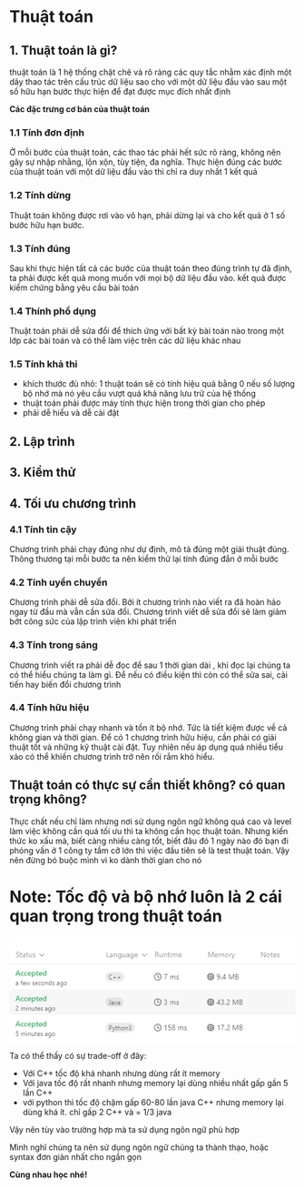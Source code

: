 # Thuật toán

## 1. Thuật toán là gì?

thuật toán là 1 hệ thống chặt chẽ và rõ ràng các quy tắc nhằm xác định một dãy thao tác trên cấu trúc dữ liệu sao cho với một dữ liệu đầu vào sau một số hữu hạn bước thực hiện để đạt được mục đích nhất định

**Các đặc trưng cơ bản của thuật toán**

### 1.1 Tính đơn định

Ở mỗi bước của thuật toán, các thao tác phải hết sức rõ ràng, không nên gây sự nhập nhằng, lộn xộn, tùy tiện, đa nghĩa. Thực hiện đúng các bước của thuật toán với một dữ liệu đầu vào thì chỉ ra duy nhất 1 kết quả

### 1.2 Tính dừng

Thuật toán không được rơi vào vô hạn, phải dừng lại và cho kết quả ở 1 số bước hữu hạn bước.

### 1.3 Tính đúng

Sau khi thực hiện tất cả các bước của thuật toán theo đúng trình tự đã định, ta phải được kết quả mong muốn với mọi bộ dữ liệu đầu vào. kết quả được kiểm chứng bằng yêu cầu bài toán

### 1.4 Thính phổ dụng

Thuật toán phải dễ sửa đổi để thích ứng với bất kỳ bài toán nào trong một lớp các bài toán và có thể làm việc trên các dữ liệu khác nhau

### 1.5 Tính khả thi

- khích thước đủ nhỏ: 1 thuật toán sẽ có tính hiệu quả bằng 0 nếu số lượng bộ nhớ mà nó yêu cầu vượt quá khả năng lưu trữ của hệ thống
- thuật toán phải được máy tính thực hiện trong thời gian cho phép
- phải dễ hiểu và dễ cài đặt

## 2. Lập trình

## 3. Kiểm thử

## 4. Tối ưu chương trình

### 4.1 Tính tin cậy

Chương trình phải chạy đúng như dự định, mô tả đúng một giải thuật đúng. Thông thương tại mỗi bước ta nên kiểm thử lại tính đúng đắn ở mỗi bước

### 4.2 Tính uyển chuyển

Chương trình phải dễ sửa đổi. Bởi ít chương trình nào viết ra đã hoàn hảo ngay từ đầu mà vẫn cần sửa đổi. Chương trình viết dễ sửa đổi sẽ làm giảm bớt công sức của lập trình viên khi phát triển

### 4.3 Tính trong sáng

Chương trình viết ra phải dễ đọc để sau 1 thời gian dài , khi đọc lại chúng ta có thể hiểu chúng ta làm gì. Để nếu có điều kiện thì còn có thể sửa sai, cải tiến hay biến đổi chương trình

### 4.4 Tính hữu hiệu

Chương trình phải chạy nhanh và tốn ít bộ nhớ. Tức là tiết kiệm được về cả không gian và thời gian. Để có 1 chương trình hữu hiệu, cần phải có giải thuật tốt và những kỹ thuật cài đặt. Tuy nhiên nếu áp dụng quá nhiều tiểu xảo có thể khiến chương trình trở nên rối rắm khó hiểu.


## Thuật toán có thực sự cần thiết không? có quan trọng không?

Thực chất nếu chỉ làm nhưng nơi sử dụng ngôn ngữ không quá cao và level làm việc không cần quá tối ưu thì ta không cần học thuật toán. Nhưng kiến thức ko xấu mà, biết càng nhiều càng tốt, biết đâu đó 1 ngày nào đó bạn đi phỏng vấn ở 1 công ty tầm cỡ lớn thì việc đầu tiên sẽ là test thuật toán. Vậy nên đừng bó buộc mình vì ko dành thời gian cho nó

# Note: Tốc độ và bộ nhớ luôn là 2 cái quan trọng trong thuật toán

<img src="blog/algorithm/img/intro.png" style="display: block; margin-right: auto; margin-left: auto;">

Ta có thể thấy có sự trade-off ở đây:

- Với C++ tốc độ khá nhanh nhưng dùng rất ít memory
- Với java tốc độ rất nhanh nhưng memory lại dùng nhiều nhất gấp gần 5 lần C++
- với python thì tốc độ chậm gấp 60-80 lần java C++ nhưng memory lại dùng khá ít. chỉ gấp 2 C++ và = 1/3 java

Vậy nên tùy vào trường hợp mà ta sử dụng ngôn ngữ phù hợp

Mình nghĩ chúng ta nên sử dụng ngôn ngữ chúng ta thành thạo, hoặc syntax đơn giản nhất cho ngắn gọn 

**Cùng nhau học nhé!**



